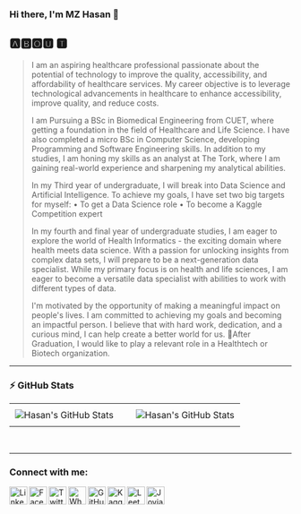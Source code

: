 ### Hi there, I'm MZ Hasan 👋
## 🅰🅱🅾🆄 🆃

> I am an aspiring healthcare professional passionate about the potential of technology to improve the quality, accessibility, and affordability of healthcare services. My career objective is to leverage technological advancements in healthcare to enhance accessibility, improve quality, and reduce costs.
> 
> 
> I am Pursuing a BSc in Biomedical Engineering from CUET, where getting a foundation in the field of Healthcare and Life Science. I have also completed a micro BSc in Computer Science, developing Programming and Software Engineering skills. In addition to my studies, I am honing my skills as an analyst at The Tork, where I am gaining real-world experience and sharpening my analytical abilities.
> 
> In my Third year of undergraduate, I will break into Data Science and Artificial Intelligence. To achieve my goals, I have set two big targets for myself:
> • To get a Data Science role
> • To become a Kaggle Competition expert
> 
> In my fourth and final year of undergraduate studies, I am eager to explore the world of Health Informatics - the exciting domain where health meets data science. With a passion for unlocking insights from complex data sets, I will prepare to be a next-generation data specialist. While my primary focus is on health and life sciences, I am eager to become a versatile data specialist with abilities to work with different types of data.
> 
> I'm motivated by the opportunity of making a meaningful impact on people's lives. I am committed to achieving my goals and becoming an impactful person. I believe that with hard work, dedication, and a curious mind, I can help create a better world for us.
> 🎯After Graduation, I would like to play a relevant role in a Healthtech or Biotech organization. 
>

____
### :zap: GitHub Stats

<div id="image-table">
    <table>
	    <tr>
    	    <td style="padding:10px">
        	 <img align="center" alt="Hasan's GitHub Stats" src="https://github-readme-stats.vercel.app/api?username=mzhasan00&show_icons=true&theme=tokyonight" />
      	    </td>
	    <td style="padding:10px"> </td>
            <td style="padding:10px">
            	<img align="center"  alt="Hasan's GitHub Stats" src="https://github-readme-stats.vercel.app/api/top-langs/?username=mzhasan00&show_icons=true" />
            </td>
        </tr>
    </table>
</div>

<br />



____
### Connect with me:
<a href="https://www.linkedin.com/in/mzhasan00/">
    <img align="left"  width="32px" src="https://github.com/dmhendricks/signature-social-icons/blob/master/icons/round-flat-filled/35px/linkedin.png" alt="Linkedin"/>
</a>
<a href="https://www.facebook.com/mzhasan00/">
    <img align="left"  width="32px" src="https://github.com/dmhendricks/signature-social-icons/blob/master/icons/round-flat-filled/35px/facebook.png" alt="Facebook"/>
</a>
<a href="https://www.twitter.com/mzhasan00/">
    <img align="left"  width="32px" src="https://github.com/dmhendricks/signature-social-icons/blob/master/icons/round-flat-filled/35px/twitter.png" alt="Twitter"/>
</a>
<a href="https://wa.me/+8801741144605">
    <img align="left"  width="32px" src="https://github.com/dmhendricks/signature-social-icons/blob/master/icons/round-flat-filled/35px/whatsapp.png" alt="WhattsApp"/>
</a>
<a href="https://www.github.com/mzhasan00/">
    <img align="left"  width="32px" src="https://github.com/dmhendricks/signature-social-icons/blob/master/icons/round-flat-filled/35px/github.png" alt="GitHub"/>
</a>
<a href="https://www.kaggle.com/mzhasan00/">
    <img align="left"  width="32px" src="https://cdn3.iconfinder.com/data/icons/logos-and-brands-adobe/512/189_Kaggle-512.png" alt="Kaggle"/>
</a>
<a href="https://www.leetcode.com/mzhasan00/">
    <img align="left"  width="32px" src="https://cdn.iconscout.com/icon/free/png-512/leetcode-3521542-2944960.png?f=avif&w=256" alt="LeetCode"/>
</a>
<a href="https://jovian.com/mzhasan00">
    <img align="left"  width="32px" border-radius="50%" src="https://encrypted-tbn0.gstatic.com/images?q=tbn:ANd9GcS4yBbRO3TD1Qcyni2WTv8s7QvnUzVC6IQuXlPF1oBAJnTTxkli4kjQFffmcswzdiVCHxA&usqp=CAU" alt="Jovian"/>
</a>
